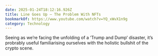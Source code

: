 ```yaml
---
date: 2025-01-24T18:12:16.926Z
title: Line Goes Up – The Problem With NFTs
bookmarkOf: https://www.youtube.com/watch?v=YQ_xWvX1n9g
category: Technology
---
```


Seeing as we’re facing the unfolding of a ‘Trump and Dump‘ disaster, it’s probrably useful familiarising ourselves with the holistic bullshit of the crypto scene.
